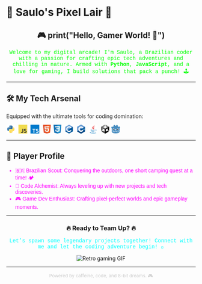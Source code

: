 # 👾 Saulo's Pixel Lair 👾

<div align="center">
  <h2>🎮 print("Hello, Gamer World! 🚀")</h2>
  <p style="font-family: 'Courier New', monospace; color: #00ff00;">
    Welcome to my digital arcade! I'm Saulo, a Brazilian coder with a passion for crafting epic tech adventures and chilling in nature. Armed with <b>Python</b>, <b>JavaScript</b>, and a love for gaming, I build solutions that pack a punch! 🕹️
  </p>
</div>

---

## 🛠️ My Tech Arsenal
<div align="left">
  <p>Equipped with the ultimate tools for coding domination:</p>
  <img height="24px" src="https://raw.githubusercontent.com/devicons/devicon/master/icons/python/python-original.svg" alt="Python" title="Python - Script Master"> 
  <img height="24px" src="https://raw.githubusercontent.com/devicons/devicon/master/icons/javascript/javascript-original.svg" alt="JavaScript" title="JavaScript"> 
  <img height="24px" src="https://raw.githubusercontent.com/devicons/devicon/master/icons/typescript/typescript-original.svg" alt="TypeScript" title="TypeScript"> 
  <img height="24px" src="https://raw.githubusercontent.com/devicons/devicon/master/icons/html5/html5-original.svg" alt="HTML5" title="HTML5">
  <img height="24px" src="https://raw.githubusercontent.com/devicons/devicon/master/icons/css3/css3-original.svg" alt="CSS3" title="CSS3"> 
  <img height="24px" src="https://raw.githubusercontent.com/devicons/devicon/master/icons/c/c-original.svg" alt="C" title="C"> 
  <img height="24px" src="https://raw.githubusercontent.com/devicons/devicon/master/icons/cplusplus/cplusplus-original.svg" alt="C++" title="C++"> 
  <img height="24px" src="https://raw.githubusercontent.com/devicons/devicon/master/icons/java/java-original.svg" alt="Java" title="Java"> 
  <img height="24px" src="https://raw.githubusercontent.com/devicons/devicon/master/icons/unity/unity-original.svg" alt="Unity" title="Unity">
  <img height="24px" src="https://raw.githubusercontent.com/devicons/devicon/master/icons/godot/godot-original.svg" alt="Godot" title="Godot">
</div>

---

## 🎯 Player Profile
<div align="left">
  <ul style="font-family: 'Verdana', sans-serif; color: #ff00ff;">
    <li>🇧🇷 Brazilian Scout: Conquering the outdoors, one short camping quest at a time! 🏕️</li>
    <li>💾 Code Alchemist: Always leveling up with new projects and tech discoveries.</li>
    <li>🎮 Game Dev Enthusiast: Crafting pixel-perfect worlds and epic gameplay moments.</li>
  </ul>
</div>

---

<div align="center">
  <h3>🔥 Ready to Team Up? 🔥</h3>
  <p style="font-family: 'Courier New', monospace; color: #00ffff;">
    Let’s spawn some legendary projects together! Connect with me and let the coding adventure begin! 🚀
  </p>
  <img src="https://media.giphy.com/media/LMcL1h9yUut0l7xWVE/giphy.gif" alt="Retro gaming GIF" width="200px">
</div>

---

<div align="center">
  <p style="font-size: 12px; color: #cccccc;">Powered by caffeine, code, and 8-bit dreams. 🎮</p>
</div>

